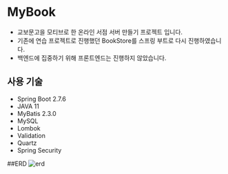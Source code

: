 # MyBook
- 교보문고을 모티브로 한 온라인 서점 서버 만들기 프로젝트 입니다.
- 기존에 연습 프로젝트로 진행했던 BookStore를 스프링 부트로 다시 진행하였습니다.
- 백엔드에 집중하기 위해 프론트엔드는 진행하지 않았습니다.

## 사용 기술
- Spring Boot 2.7.6
- JAVA 11
- MyBatis 2.3.0
- MySQL
- Lombok
- Validation
- Quartz
- Spring Security

##ERD
![erd](https://user-images.githubusercontent.com/84213252/206617765-892bf8f7-4c90-4a82-8f53-22308c44d3f6.PNG)
